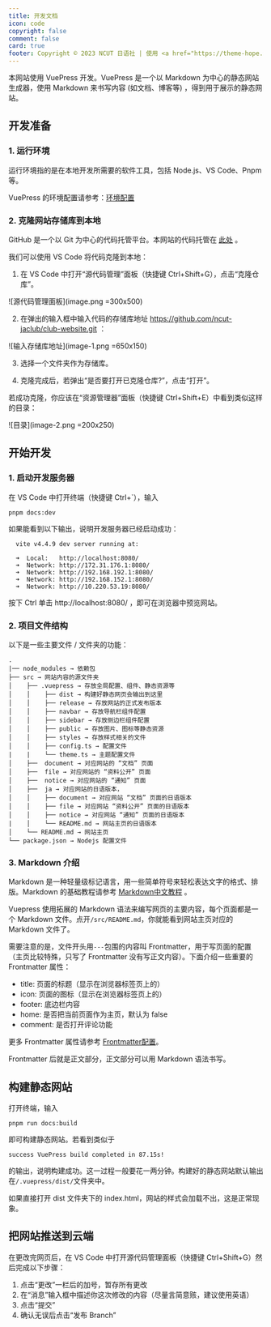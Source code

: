 ```yaml
---
title: 开发文档
icon: code
copyright: false
comment: false
card: true
footer: Copyright © 2023 NCUT 日语社 | 使用 <a href="https://theme-hope.vuejs.press/zh/" target="_blank">VuePress Theme Hope</a> 主题 | MIT 协议 
---
```

本网站使用 VuePress 开发。VuePress 是一个以 Markdown 为中心的静态网站生成器，使用 Markdown 来书写内容 (如文档、博客等) ，得到用于展示的静态网站。

## 开发准备
### 1. 运行环境
运行环境指的是在本地开发所需要的软件工具，包括 Node.js、VS Code、Pnpm 等。

VuePress 的环境配置请参考：[环境配置](https://theme-hope.vuejs.press/zh/cookbook/tutorial/env.html)

### 2. 克隆网站存储库到本地
GitHub 是一个以 Git 为中心的代码托管平台。本网站的代码托管在 [此处](https://github.com/ncut-jaclub/club-website) 。

我们可以使用 VS Code 将代码克隆到本地：

1. 在 VS Code 中打开“源代码管理”面板（快捷键 Ctrl+Shift+G），点击“克隆仓库”。

![源代码管理面板](image.png =300x500)

2. 在弹出的输入框中输入代码的存储库地址 https://github.com/ncut-jaclub/club-website.git ：

![输入存储库地址](image-1.png =650x150)

3. 选择一个文件夹作为存储库。

4. 克隆完成后，若弹出“是否要打开已克隆仓库?”，点击“打开”。

若成功克隆，你应该在“资源管理器”面板（快捷键 Ctrl+Shift+E）中看到类似这样的目录：

![目录](image-2.png =200x250)

## 开始开发
### 1. 启动开发服务器
在 VS Code 中打开终端（快捷键 Ctrl+`），输入
```pnpm
pnpm docs:dev
```
如果能看到以下输出，说明开发服务器已经启动成功：
```
  vite v4.4.9 dev server running at:

  ➜  Local:   http://localhost:8080/    
  ➜  Network: http://172.31.176.1:8080/ 
  ➜  Network: http://192.168.192.1:8080/
  ➜  Network: http://192.168.152.1:8080/
  ➜  Network: http://10.220.53.19:8080/ 
```
按下 Ctrl 单击 http://localhost:8080/ ，即可在浏览器中预览网站。

### 2. 项目文件结构
以下是一些主要文件 / 文件夹的功能：

```
.
|── node_modules → 依赖包
├── src → 网站内容的源文件夹
│    ├── .vuepress → 存放全局配置、组件、静态资源等
│    │    ├── dist → 构建好静态网页会输出到这里
│    │    ├── release → 存放网站的正式发布版本
│    │    ├── navbar → 存放导航栏组件配置
│    │    ├── sidebar → 存放侧边栏组件配置
│    │    ├── public → 存放图片、图标等静态资源
│    │    ├── styles → 存放样式相关的文件
│    │    ├── config.ts → 配置文件
|    |    └── theme.ts → 主题配置文件
│    ├──  document → 对应网站的 “文档” 页面
│    ├──  file → 对应网站的 “资料公开” 页面
│    ├──  notice → 对应网站的 “通知” 页面
│    ├──  ja → 对应网站的日语版本，
│    │    ├── document → 对应网站 “文档” 页面的日语版本
│    │    ├── file → 对应网站 “资料公开” 页面的日语版本
│    │    ├── notice → 对应网站 “通知” 页面的日语版本
|    │    └── README.md → 网站主页的日语版本
│    └── README.md → 网站主页
└── package.json → Nodejs 配置文件
```

### 3. Markdown 介绍
Markdown 是一种轻量级标记语言，用一些简单符号来轻松表达文字的格式、排版。Markdown 的基础教程请参考 [Markdown中文教程](https://markdown.com.cn/basic-syntax/) 。

Vuepress 使用拓展的 Markdown 语法来编写网页的主要内容，每个页面都是一个 Markdown 文件。点开```/src/README.md```，你就能看到网站主页对应的 Markdown 文件了。

需要注意的是，文件开头用```---```包围的内容叫 Frontmatter，用于写页面的配置（主页比较特殊，只写了 Frontmatter 没有写正文内容）。下面介绍一些重要的 Frontmatter 属性：
- title: 页面的标题（显示在浏览器标签页上的）
- icon: 页面的图标（显示在浏览器标签页上的）
- footer: 底边栏内容
- home: 是否把当前页面作为主页，默认为 false
- comment: 是否打开评论功能

更多 Frontmatter 属性请参考 [Frontmatter配置](https://vuepress-theme-hope.github.io/v2/zh/config/frontmatter/info.html)。

Frontmatter 后就是正文部分，正文部分可以用 Markdown 语法书写。

## 构建静态网站
打开终端，输入
```pnpm
pnpm run docs:build
```
即可构建静态网站。若看到类似于
```
success VuePress build completed in 87.15s!
```
的输出，说明构建成功。这一过程一般要花一两分钟。构建好的静态网站默认输出在```/.vuepress/dist/```文件夹中。

如果直接打开 dist 文件夹下的 index.html，网站的样式会加载不出，这是正常现象。

## 把网站推送到云端
在更改完网页后，在 VS Code 中打开源代码管理面板（快捷键 Ctrl+Shift+G）然后完成以下步骤：
1. 点击“更改”一栏后的加号，暂存所有更改
2. 在“消息”输入框中描述你这次修改的内容（尽量言简意赅，建议使用英语）
3. 点击“提交”
4. 确认无误后点击“发布 Branch”
